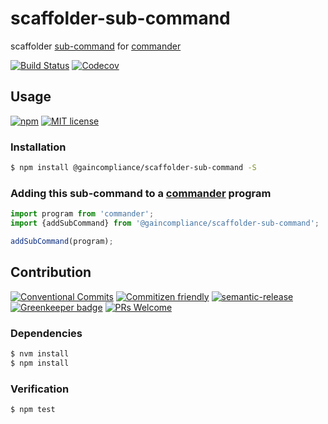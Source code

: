# scaffolder-sub-command

scaffolder [sub-command](https://github.com/tj/commander.js#command-specific-options)
for [commander](https://github.com/tj/commander.js)

<!-- status badges -->
[![Build Status][ci-badge]][ci-link]
[![Codecov](https://img.shields.io/codecov/c/github/GainCompliance/scaffolder-sub-command.svg)](https://codecov.io/github/gaincompliance/scaffolder-sub-command)

## Usage

<!-- consumer badges -->
[![npm][npm-badge]][npm-link]
[![MIT license][license-badge]][license-link]

### Installation

```sh
$ npm install @gaincompliance/scaffolder-sub-command -S
```

### Adding this sub-command to a [commander](https://github.com/tj/commander.js) program

```js
import program from 'commander';
import {addSubCommand} from '@gaincompliance/scaffolder-sub-command';

addSubCommand(program);
```

## Contribution

<!-- contribution badges -->
[![Conventional Commits][commit-convention-badge]][commit-convention-link]
[![Commitizen friendly][commitizen-badge]][commitizen-link]
[![semantic-release](https://img.shields.io/badge/%20%20%F0%9F%93%A6%F0%9F%9A%80-semantic--release-e10079.svg)](https://github.com/semantic-release/semantic-release)
[![Greenkeeper badge](https://badges.greenkeeper.io/GainCompliance/scaffolder-sub-command.svg)](https://greenkeeper.io/)
[![PRs Welcome][PRs-badge]][PRs-link]

### Dependencies

```sh
$ nvm install
$ npm install
```

### Verification

```sh
$ npm test
```

[npm-link]: https://www.npmjs.com/package/@gaincompliance/scaffolder-sub-command
[npm-badge]: https://img.shields.io/npm/v/@gaincompliance/scaffolder-sub-command.svg
[license-link]: LICENSE
[license-badge]: https://img.shields.io/github/license/GainCompliance/scaffolder-sub-command.svg
[ci-link]: https://travis-ci.com/GainCompliance/scaffolder-sub-command
[ci-badge]: https://img.shields.io/travis/GainCompliance/scaffolder-sub-command.svg?branch=master
[commit-convention-link]: https://conventionalcommits.org
[commit-convention-badge]: https://img.shields.io/badge/Conventional%20Commits-1.0.0-yellow.svg
[commitizen-link]: http://commitizen.github.io/cz-cli/
[commitizen-badge]: https://img.shields.io/badge/commitizen-friendly-brightgreen.svg
[PRs-link]: http://makeapullrequest.com
[PRs-badge]: https://img.shields.io/badge/PRs-welcome-brightgreen.svg
